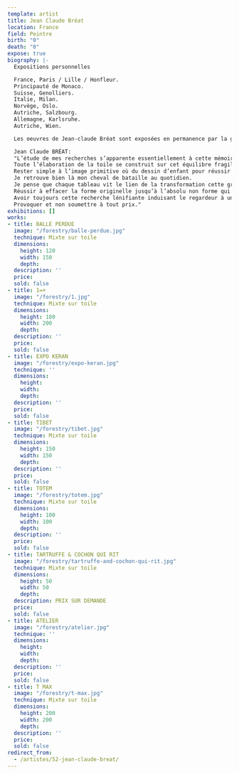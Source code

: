```yaml
---
template: artist
title: Jean Claude Bréat
location: France
field: Peintre
birth: "0"
death: "0"
expose: true
biography: |-
  Expositions personnelles

  France, Paris / Lille / Honfleur.
  Principauté de Monaco.
  Suisse, Genolliers.
  Italie, Milan.
  Norvège, Oslo.
  Autriche, Salzbourg.
  Allemagne, Karlsruhe.
  Autriche, Wien.

  Les oeuvres de Jean-claude Bréat sont exposées en permanence par la galerie Lindengruen à Wien (Autriche).

  Jean Claude BRÉAT:
  "L’étude de mes recherches s’apparente essentiellement à cette mémoire interne de l’instant présent, ce besoin quasi absolu de cette partition intuitive du mental et du geste.
  Toute l’élaboration de la toile se construit sur cet équilibre fragile d’émotion, rien n’est simple si toutefois le processus ne s’enclenche pas.
  Rester simple à l’image primitive où du dessin d’enfant pour réussir l’impact visuel qui répond à la spontanéité, à l’effacement du travail d’élaboration afin d’enlever toute complexité pour en retenir l’essentiel.
  Je retrouve bien là mon cheval de bataille au quotidien.
  Je pense que chaque tableau vit le lien de la transformation cette grâce inattendu au travers du voile, du rêve et de l’illusion.
  Réussir à effacer la forme originelle jusqu’à l’absolu non forme qui s’impose de soi.
  Avoir toujours cette recherche lénifiante induisant le regardeur à une sensation de repos et de silence intérieur.
  Provoquer et non soumettre à tout prix."
exhibitions: []
works:
- title: BALLE PERDUE
  image: "/forestry/balle-perdue.jpg"
  technique: Mixte sur toile
  dimensions:
    height: 120
    width: 150
    depth:
  description: ''
  price:
  sold: false
- title: 1=+
  image: "/forestry/1.jpg"
  technique: Mixte sur toile
  dimensions:
    height: 180
    width: 200
    depth:
  description: ''
  price:
  sold: false
- title: EXPO KERAN
  image: "/forestry/expo-keran.jpg"
  technique: ''
  dimensions:
    height:
    width:
    depth:
  description: ''
  price:
  sold: false
- title: TIBET
  image: "/forestry/tibet.jpg"
  technique: Mixte sur toile
  dimensions:
    height: 150
    width: 150
    depth:
  description: ''
  price:
  sold: false
- title: TOTEM
  image: "/forestry/totem.jpg"
  technique: Mixte sur toile
  dimensions:
    height: 100
    width: 100
    depth:
  description: ''
  price:
  sold: false
- title: TARTRUFFE & COCHON QUI RIT
  image: "/forestry/tartruffe-and-cochon-qui-rit.jpg"
  technique: Mixte sur toile
  dimensions:
    height: 50
    width: 50
    depth:
  description: PRIX SUR DEMANDE
  price:
  sold: false
- title: ATELIER
  image: "/forestry/atelier.jpg"
  technique: ''
  dimensions:
    height:
    width:
    depth:
  description: ''
  price:
  sold: false
- title: T MAX
  image: "/forestry/t-max.jpg"
  technique: Mixte sur toile
  dimensions:
    height: 200
    width: 200
    depth:
  description: ''
  price:
  sold: false
redirect_from:
  - /artistes/52-jean-claude-breat/
---
```


